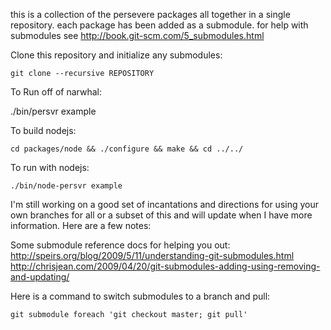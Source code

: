 this is a collection of the persevere packages all together in a single repository. each package has been added as a submodule. for help with submodules see http://book.git-scm.com/5_submodules.html

Clone this repository and initialize any submodules:

    git clone --recursive REPOSITORY 

To Run off of narwhal:

./bin/persvr example


To build nodejs:

	cd packages/node && ./configure && make && cd ../../

To run with nodejs:

	./bin/node-persvr example


I'm still working on a good set of incantations and directions for using your own branches for all or a subset of this and will update when I have more information.  Here are a few notes:

Some submodule reference docs for helping you out:
http://speirs.org/blog/2009/5/11/understanding-git-submodules.html
http://chrisjean.com/2009/04/20/git-submodules-adding-using-removing-and-updating/

Here is a command to switch submodules to a branch and pull:

	git submodule foreach 'git checkout master; git pull'





